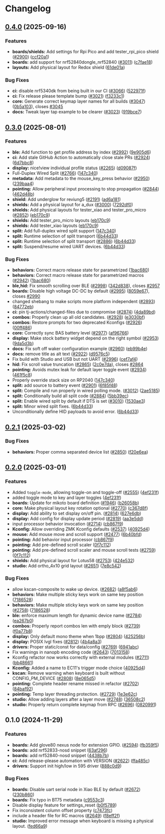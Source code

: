 # Changelog

## [0.4.0](https://github.com/zmkfirmware/zmk/compare/v0.3.0...v0.4.0) (2025-09-16)


### Features

* **boards/shields:** Add settings for Rpi Pico and add tester_rpi_pico shield ([#2900](https://github.com/zmkfirmware/zmk/issues/2900)) ([ccf20a1](https://github.com/zmkfirmware/zmk/commit/ccf20a1f5c1534a197d32279abbe0eaf651099d8))
* **boards:** add support for nrf52840dongle_nrf52840 ([#3011](https://github.com/zmkfirmware/zmk/issues/3011)) ([c7fae18](https://github.com/zmkfirmware/zmk/commit/c7fae18ae122b2465080507380dd55d096edd666))
* **layouts:** Add physical layout for Redox shield ([61de01a](https://github.com/zmkfirmware/zmk/commit/61de01abb00a73349a188ef2e10ad1cd040d31b3))


### Bug Fixes

* **ci:** disable nrf5340dk from being built in our CI ([#3066](https://github.com/zmkfirmware/zmk/issues/3066)) ([522971f](https://github.com/zmkfirmware/zmk/commit/522971f41d62d7e5d6664eb61c84d190781feeb9))
* **ci:** Fix release please template bump ([#3021](https://github.com/zmkfirmware/zmk/issues/3021)) ([f3233c1](https://github.com/zmkfirmware/zmk/commit/f3233c1b60e4cb4c095572740bcbcaf7111eb804))
* **core:** Generate correct keymap layer names for all builds ([#3047](https://github.com/zmkfirmware/zmk/issues/3047)) ([0b5a103](https://github.com/zmkfirmware/zmk/commit/0b5a103c187ad337b9f50d824667866c4d7252e1)), closes [#3045](https://github.com/zmkfirmware/zmk/issues/3045)
* **docs:** Tweak layer tap example to be clearer ([#3023](https://github.com/zmkfirmware/zmk/issues/3023)) ([919bce7](https://github.com/zmkfirmware/zmk/commit/919bce7962db78139415ccf0e80fb858c89adb3d))

## [0.3.0](https://github.com/zmkfirmware/zmk/compare/v0.2.1...v0.3.0) (2025-08-01)


### Features

* **ble:** Add function to get profile address by index ([#2992](https://github.com/zmkfirmware/zmk/issues/2992)) ([9e905d6](https://github.com/zmkfirmware/zmk/commit/9e905d65936348824588dc3f424755353ac61186))
* **ci:** Add stale GitHub Action to automatically close stale PRs ([#2924](https://github.com/zmkfirmware/zmk/issues/2924)) ([6d7bbc8](https://github.com/zmkfirmware/zmk/commit/6d7bbc8670d175fd63e8c834feb41f80e7b52e74))
* **display:** nice!view individual profile status ([#2265](https://github.com/zmkfirmware/zmk/issues/2265)) ([d09087f](https://github.com/zmkfirmware/zmk/commit/d09087f4dc280b8fdb1d32d63b03cc10162b89ce))
* Full-Duplex Wired Split ([#2766](https://github.com/zmkfirmware/zmk/issues/2766)) ([147c340](https://github.com/zmkfirmware/zmk/commit/147c340c6e8d377304acfdd64dc86cf83ebdfef2))
* **metadata:** Add metadata to the mouse_key_press behavior ([#2950](https://github.com/zmkfirmware/zmk/issues/2950)) ([239baa4](https://github.com/zmkfirmware/zmk/commit/239baa487509ace108d36f0e5c627d61a3d95f53))
* **pointing:** Allow peripheral input processing to stop propagation ([#2844](https://github.com/zmkfirmware/zmk/issues/2844)) ([462d48b](https://github.com/zmkfirmware/zmk/commit/462d48b78edac8bedb75666699ea4fa446d2152c))
* **shield:** Add underglow for reviung5 ([#2191](https://github.com/zmkfirmware/zmk/issues/2191)) ([ad6a181](https://github.com/zmkfirmware/zmk/commit/ad6a181d7ec34fb6e31134f6bb991a9b2d0b8f78))
* **shields:** Add a physical layout for a_dux ([#3000](https://github.com/zmkfirmware/zmk/issues/3000)) ([7292df0](https://github.com/zmkfirmware/zmk/commit/7292df02d4b05d783f432f8658de22d940909fe4))
* **shields:** Add physical layouts for tester_xiao and tester_pro_micro ([#2852](https://github.com/zmkfirmware/zmk/issues/2852)) ([eb170c9](https://github.com/zmkfirmware/zmk/commit/eb170c930f56e3fb3df0b813d987abfd1dc31b9a))
* **shields:** Add tester_pro_micro layouts ([eb170c9](https://github.com/zmkfirmware/zmk/commit/eb170c930f56e3fb3df0b813d987abfd1dc31b9a))
* **shields:** Add tester_xiao layouts ([eb170c9](https://github.com/zmkfirmware/zmk/commit/eb170c930f56e3fb3df0b813d987abfd1dc31b9a))
* **split:** Add full-duplex wired split support ([147c340](https://github.com/zmkfirmware/zmk/commit/147c340c6e8d377304acfdd64dc86cf83ebdfef2))
* **split:** Runtime selection of split transport ([6b44d33](https://github.com/zmkfirmware/zmk/commit/6b44d33db2f4bad7d98e475e6f7968493b05af73))
* **split:** Runtime selection of split transport ([#2886](https://github.com/zmkfirmware/zmk/issues/2886)) ([6b44d33](https://github.com/zmkfirmware/zmk/commit/6b44d33db2f4bad7d98e475e6f7968493b05af73))
* **split:** Suspend/resume wired UART devices. ([6b44d33](https://github.com/zmkfirmware/zmk/commit/6b44d33db2f4bad7d98e475e6f7968493b05af73))


### Bug Fixes

* **behaviors:** Correct macro release state for parametrized ([1bac680](https://github.com/zmkfirmware/zmk/commit/1bac680c4fb4f07e43c01754b6f1e72dab455e50))
* **behaviors:** Correct macro release state for parametrized macros ([#2942](https://github.com/zmkfirmware/zmk/issues/2942)) ([1bac680](https://github.com/zmkfirmware/zmk/commit/1bac680c4fb4f07e43c01754b6f1e72dab455e50))
* **ble,hid:** Fix smooth scrolling over BLE ([#2998](https://github.com/zmkfirmware/zmk/issues/2998)) ([342d838](https://github.com/zmkfirmware/zmk/commit/342d83891301b1be53233a12c7723bb99cbe5ff6)), closes [#2957](https://github.com/zmkfirmware/zmk/issues/2957)
* **boards:** Disable high voltage DC-DC by default ([#2995](https://github.com/zmkfirmware/zmk/issues/2995)) ([8059e67](https://github.com/zmkfirmware/zmk/commit/8059e671b24a261939401afb5a65c4fa756adc2d)), closes [#2990](https://github.com/zmkfirmware/zmk/issues/2990)
* changed shebang to make scripts more platform independent ([#2893](https://github.com/zmkfirmware/zmk/issues/2893)) ([84772eb](https://github.com/zmkfirmware/zmk/commit/84772ebf14e5a7c67ba573a61f0a50048802c799))
* **ci:** pin tj-actions/changed-files due to compromise ([#2874](https://github.com/zmkfirmware/zmk/issues/2874)) ([4da89bd](https://github.com/zmkfirmware/zmk/commit/4da89bd99716bf6c1d7d788f3cdaec4cee7403e9))
* **combos:** Properly clean up all old candidates. ([#2928](https://github.com/zmkfirmware/zmk/issues/2928)) ([e3030bf](https://github.com/zmkfirmware/zmk/commit/e3030bfcc87b7f511b0ebe993fb1f1f06215982e))
* **combos:** Restore prompts for two deprecated Kconfigs ([#2926](https://github.com/zmkfirmware/zmk/issues/2926)) ([00ff486](https://github.com/zmkfirmware/zmk/commit/00ff48693113ed74a3345aa1ac81fdea302b3a09))
* **core:** Correctly sync BAS battery level ([#2977](https://github.com/zmkfirmware/zmk/issues/2977)) ([af96766](https://github.com/zmkfirmware/zmk/commit/af967667b0e139a963178e63028c7be341cade9e))
* **display:** Make stock battery widget depend on the right symbol ([#2953](https://github.com/zmkfirmware/zmk/issues/2953)) ([9da5d3b](https://github.com/zmkfirmware/zmk/commit/9da5d3ba82b38b74ad798a82a838d84c52220bbe))
* **docs:** Fix soft off waker configuration example ([#2960](https://github.com/zmkfirmware/zmk/issues/2960)) ([eb99b4e](https://github.com/zmkfirmware/zmk/commit/eb99b4ede06bc01674ce16217ebbad40bc11ec50))
* **docs:** remove title as alt text ([#2922](https://github.com/zmkfirmware/zmk/issues/2922)) ([d9576c5](https://github.com/zmkfirmware/zmk/commit/d9576c55346acfc8eed36709aaae28f91e0d06ad))
* Fix build with Studio and USB but not UART ([#2996](https://github.com/zmkfirmware/zmk/issues/2996)) ([cef7af4](https://github.com/zmkfirmware/zmk/commit/cef7af4408cc44c20fab93a0b2e20b3429d0a98e))
* **hid:** Fix scroll value truncation ([#2865](https://github.com/zmkfirmware/zmk/issues/2865)) ([2c0e7da](https://github.com/zmkfirmware/zmk/commit/2c0e7daced1421c34a9d417b7d3e9bccbf0ebd7f)), closes [#2864](https://github.com/zmkfirmware/zmk/issues/2864)
* **pointing:** Avoids mutex leak for default layer toggle event ([#2934](https://github.com/zmkfirmware/zmk/issues/2934)) ([461f5c8](https://github.com/zmkfirmware/zmk/commit/461f5c832fb8854d87dca54d113d306323697219))
* Properly override stack size on RP2040 ([147c340](https://github.com/zmkfirmware/zmk/commit/147c340c6e8d377304acfdd64dc86cf83ebdfef2))
* **split:** add source to battery event ([#2901](https://github.com/zmkfirmware/zmk/issues/2901)) ([6f85f48](https://github.com/zmkfirmware/zmk/commit/6f85f48b19afae04f98e9abacb36ce1425b61f78))
* **split:** Compile and run properly in wired polling mode. ([#3012](https://github.com/zmkfirmware/zmk/issues/3012)) ([2ae5185](https://github.com/zmkfirmware/zmk/commit/2ae51854192aed92af95536f79547e2928cd1bf5))
* **split:** Conditionally build all split code ([#2884](https://github.com/zmkfirmware/zmk/issues/2884)) ([5bb39ec](https://github.com/zmkfirmware/zmk/commit/5bb39ec3eae23055593350cb3689a8240028181e))
* **split:** Enable wired split by default if DTS is set ([#3010](https://github.com/zmkfirmware/zmk/issues/3010)) ([1530ae3](https://github.com/zmkfirmware/zmk/commit/1530ae36c22e3e2285e895737c74de5d960a5ae4))
* **split:** Minor wired split fixes. ([6b44d33](https://github.com/zmkfirmware/zmk/commit/6b44d33db2f4bad7d98e475e6f7968493b05af73))
* Unconditionally define HID payloads to avoid error. ([6b44d33](https://github.com/zmkfirmware/zmk/commit/6b44d33db2f4bad7d98e475e6f7968493b05af73))

## [0.2.1](https://github.com/zmkfirmware/zmk/compare/v0.2.0...v0.2.1) (2025-03-02)


### Bug Fixes

* **behaviors:** Proper comma separated device list ([#2850](https://github.com/zmkfirmware/zmk/issues/2850)) ([f20e6ea](https://github.com/zmkfirmware/zmk/commit/f20e6ea7594b49eef1e3acc017529073a0409962))

## [0.2.0](https://github.com/zmkfirmware/zmk/compare/v0.1.0...v0.2.0) (2025-03-01)


### Features

* Added `toggle-mode`, allowing toggle-on and toggle-off ([#2555](https://github.com/zmkfirmware/zmk/issues/2555)) ([4ef231f](https://github.com/zmkfirmware/zmk/commit/4ef231f4bba87151acfbd1cf3babd83b69813e45))
* added toggle mode to key and layer toggles ([4ef231f](https://github.com/zmkfirmware/zmk/commit/4ef231f4bba87151acfbd1cf3babd83b69813e45))
* **boards:** Update for mikoto board definition ([#1946](https://github.com/zmkfirmware/zmk/issues/1946)) ([b26058b](https://github.com/zmkfirmware/zmk/commit/b26058b6c7c83f8d1f095d2f9c6c3998b391a61b))
* **core:** Make physical layout key rotation optional ([#2770](https://github.com/zmkfirmware/zmk/issues/2770)) ([c367d8f](https://github.com/zmkfirmware/zmk/commit/c367d8f636f0842b414c2b58df6101761cdd676d))
* **display:** Add ability to set display on/off pin. ([#2814](https://github.com/zmkfirmware/zmk/issues/2814)) ([627e6db](https://github.com/zmkfirmware/zmk/commit/627e6dbec99211b3d7cce55904fb1c824ed87bf3))
* **display:** Add config for display update period ([#2819](https://github.com/zmkfirmware/zmk/issues/2819)) ([aa3e5dd](https://github.com/zmkfirmware/zmk/commit/aa3e5dd70fdd1b364fa9ad26f14425be613d180c))
* input processor behavior invocation ([#2714](https://github.com/zmkfirmware/zmk/issues/2714)) ([cb867f9](https://github.com/zmkfirmware/zmk/commit/cb867f92dbe4e32675c2137fc6aa914a44ecc8dc))
* **Kconfig:** Allow overriding ZMK Kconfig defaults ([#2537](https://github.com/zmkfirmware/zmk/issues/2537)) ([40925d4](https://github.com/zmkfirmware/zmk/commit/40925d48e67b3eeaeb3e848a2287ed628de9f674))
* **mouse:** Add mouse move and scroll support ([#2477](https://github.com/zmkfirmware/zmk/issues/2477)) ([6b40bfd](https://github.com/zmkfirmware/zmk/commit/6b40bfda53571f7a960ccc448aa87f29da7496ac))
* **pointing:** Add behavior input processor ([cb867f9](https://github.com/zmkfirmware/zmk/commit/cb867f92dbe4e32675c2137fc6aa914a44ecc8dc))
* **pointing:** Add pre-defined scroll scaler ([0f7c112](https://github.com/zmkfirmware/zmk/commit/0f7c11248a1ddb7c6559064c2a1e7a3c446d5d55))
* **pointing:** Add pre-defined scroll scaler and mouse scroll tests ([#2759](https://github.com/zmkfirmware/zmk/issues/2759)) ([0f7c112](https://github.com/zmkfirmware/zmk/commit/0f7c11248a1ddb7c6559064c2a1e7a3c446d5d55))
* **shields:** Add physical layout for Lotus58 ([#2753](https://github.com/zmkfirmware/zmk/issues/2753)) ([424e532](https://github.com/zmkfirmware/zmk/commit/424e53210ea16c2287abaf770ebf45be432d841a))
* **studio:** Add ortho_4x10 grid layout ([#2651](https://github.com/zmkfirmware/zmk/issues/2651)) ([7e8c542](https://github.com/zmkfirmware/zmk/commit/7e8c542c94908ac011ec7272a5f8ab10d2102632))


### Bug Fixes

* allow kscan-composite to wake up device. ([#2682](https://github.com/zmkfirmware/zmk/issues/2682)) ([a8f5ab6](https://github.com/zmkfirmware/zmk/commit/a8f5ab67b5d449a2624e2de7ddfb264da778ea6c))
* **behaviors:** Make multiple sticky keys work on same key position ([7186528](https://github.com/zmkfirmware/zmk/commit/7186528f77bf077173927c1c8506b4d434e5c371))
* **behaviors:** Make multiple sticky keys work on same key position ([#2758](https://github.com/zmkfirmware/zmk/issues/2758)) ([7186528](https://github.com/zmkfirmware/zmk/commit/7186528f77bf077173927c1c8506b4d434e5c371))
* **ble:** enforce maximum length for dynamic device name ([#2784](https://github.com/zmkfirmware/zmk/issues/2784)) ([ea267b0](https://github.com/zmkfirmware/zmk/commit/ea267b0f35f862b882ac568dde6365c3a0c85099))
* **combos:** Properly report combos len with emply block ([#2739](https://github.com/zmkfirmware/zmk/issues/2739)) ([f0a77b8](https://github.com/zmkfirmware/zmk/commit/f0a77b888ac482a863386ced08e04660ddacb026))
* **display:** Only default mono theme when 1bpp ([#2804](https://github.com/zmkfirmware/zmk/issues/2804)) ([425256b](https://github.com/zmkfirmware/zmk/commit/425256bc0de7ed08802533b170abba78ee90f546))
* **display:** POSIX lvgl fixes ([#2812](https://github.com/zmkfirmware/zmk/issues/2812)) ([4b4a8a3](https://github.com/zmkfirmware/zmk/commit/4b4a8a35f3f90f1af75cdf5d9c26b47d4b8dcabb))
* **drivers:** Proper static/const for data/config ([#2769](https://github.com/zmkfirmware/zmk/issues/2769)) ([6941abc](https://github.com/zmkfirmware/zmk/commit/6941abc2afab16502cff9c5149d8dc0fcd5112c9))
* Fix warnings in nanopb encoding code ([#2643](https://github.com/zmkfirmware/zmk/issues/2643)) ([7013158](https://github.com/zmkfirmware/zmk/commit/7013158a6715d94b34e8c471ce25bb5005f3bb49))
* Kconfig refactor now works correctly with external modules ([#2711](https://github.com/zmkfirmware/zmk/issues/2711)) ([bb48661](https://github.com/zmkfirmware/zmk/commit/bb486619a183f6df7fbb4620c80164555a22da0b))
* **Kconfig:** Added a name to EC11's trigger mode choice ([40925d4](https://github.com/zmkfirmware/zmk/commit/40925d48e67b3eeaeb3e848a2287ed628de9f674))
* **kscan:** Remove warning when keyboard is built without CONFIG_PM_DEVICE ([#2808](https://github.com/zmkfirmware/zmk/issues/2808)) ([8e065d5](https://github.com/zmkfirmware/zmk/commit/8e065d55b916481ef06ce37cddedb84cf1d15d99))
* **pointing:** Complete header rename missed in refactor ([#2702](https://github.com/zmkfirmware/zmk/issues/2702)) ([84baf92](https://github.com/zmkfirmware/zmk/commit/84baf929c9bb95f255d4bafd0e57f2ec47455fca))
* **pointing:** Temp layer threading protection. ([#2729](https://github.com/zmkfirmware/zmk/issues/2729)) ([1e3e62c](https://github.com/zmkfirmware/zmk/commit/1e3e62c13d0666d98831ee302ae2fb17e68196c9))
* **studio:** Allow adding layers after a layer move ([#2748](https://github.com/zmkfirmware/zmk/issues/2748)) ([36508c2](https://github.com/zmkfirmware/zmk/commit/36508c27fddfb84d912e0122e313ad3904ceb946))
* **studio:** Properly return complete keymap from RPC ([#2696](https://github.com/zmkfirmware/zmk/issues/2696)) ([0820991](https://github.com/zmkfirmware/zmk/commit/0820991901a95ab7a0eb1f1cc608a631d514e26c))

## 0.1.0 (2024-11-29)


### Features

* **boards:** Add glove80 nexus node for extension GPIO. ([#2594](https://github.com/zmkfirmware/zmk/issues/2594)) ([fb359f5](https://github.com/zmkfirmware/zmk/commit/fb359f576619940164ca2e770b49b7b34f13428e))
* **boards:** add nrf52833-nosd snippet ([63af296](https://github.com/zmkfirmware/zmk/commit/63af296b6efd8d677d584f372c9da9a4fedaa496))
* **boards:** add nrf52840-nosd snippet ([4438b7b](https://github.com/zmkfirmware/zmk/commit/4438b7b835bfd1d4e89cdd955a4ab0fd2e2ae3bf))
* **ci:** Add release-please automation with VERSION ([#2622](https://github.com/zmkfirmware/zmk/issues/2622)) ([ffa485c](https://github.com/zmkfirmware/zmk/commit/ffa485c11b48444acf3adf1e3c1cb3eed16fad94))
* **drivers:** Support init high/low in 595 driver ([888c0d9](https://github.com/zmkfirmware/zmk/commit/888c0d966cd52f3ab5145992f61b14d6262c1951))


### Bug Fixes

* **boards:** Disable uart serial node in Xiao BLE by default ([#2672](https://github.com/zmkfirmware/zmk/issues/2672)) ([230b860](https://github.com/zmkfirmware/zmk/commit/230b860f31063774c3bcc19afb6f92479462de24))
* **boards:** Fix typo in BT75 metadata ([c9553c3](https://github.com/zmkfirmware/zmk/commit/c9553c31e3a3f39964391b006492995b5bb09c39))
* Disable display feature for settings_reset ([b0f5789](https://github.com/zmkfirmware/zmk/commit/b0f5789b128f0f5599341398898fdb0e0407b2d3))
* Fix inconsistent column offset property ([c7473fc](https://github.com/zmkfirmware/zmk/commit/c7473fc32557d2d384ab78d3acf51a05488f0214))
* include a header file for RC macros ([#2649](https://github.com/zmkfirmware/zmk/issues/2649)) ([f8eff2f](https://github.com/zmkfirmware/zmk/commit/f8eff2fe34609c91211c25113f9d7db09f7d1689))
* **studio:** Improved error message when keyboard is missing a physical layout. ([fed66a9](https://github.com/zmkfirmware/zmk/commit/fed66a92d000f4c8e0019d9ccdd167271324e8e9))
